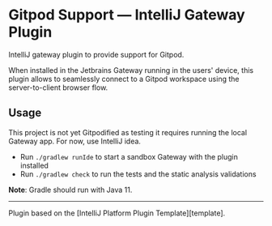 # Gitpod Support — IntelliJ Gateway Plugin

<!-- Plugin description -->
IntelliJ gateway plugin to provide support for Gitpod.

When installed in the Jetbrains Gateway running in the users' device, this plugin allows to seamlessly connect to a Gitpod workspace using the server-to-client browser flow.
<!-- Plugin description end -->

## Usage

This project is not yet Gitpodified as testing it requires running the local Gateway app. For now, use IntelliJ idea.

- Run `./gradlew runIde` to start a sandbox Gateway with the plugin installed
- Run `./gradlew check` to run the tests and the static analysis validations

**Note**: Gradle should run with Java 11.



---
Plugin based on the [IntelliJ Platform Plugin Template][template].
